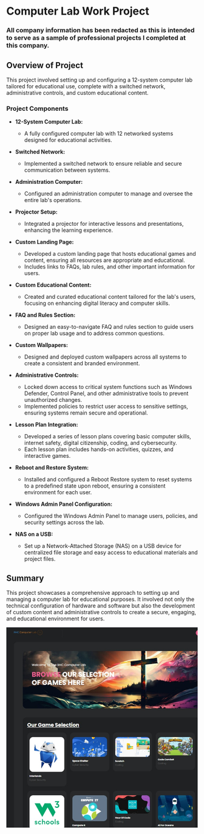 # Computer Lab Work Project

### All company information has been redacted as this is intended to serve as a sample of professional projects I completed at this company.

## Overview of Project

This project involved setting up and configuring a 12-system computer lab tailored for educational use, complete with a switched network, administrative controls, and custom educational content.

### Project Components

- **12-System Computer Lab:**
  - A fully configured computer lab with 12 networked systems designed for educational activities.
  
- **Switched Network:**
  - Implemented a switched network to ensure reliable and secure communication between systems.

- **Administration Computer:**
  - Configured an administration computer to manage and oversee the entire lab's operations.

- **Projector Setup:**
  - Integrated a projector for interactive lessons and presentations, enhancing the learning experience.

- **Custom Landing Page:**
  - Developed a custom landing page that hosts educational games and content, ensuring all resources are appropriate and educational.
  - Includes links to FAQs, lab rules, and other important information for users.

- **Custom Educational Content:**
  - Created and curated educational content tailored for the lab's users, focusing on enhancing digital literacy and computer skills.

- **FAQ and Rules Section:**
  - Designed an easy-to-navigate FAQ and rules section to guide users on proper lab usage and to address common questions.

- **Custom Wallpapers:**
  - Designed and deployed custom wallpapers across all systems to create a consistent and branded environment.

- **Administrative Controls:**
  - Locked down access to critical system functions such as Windows Defender, Control Panel, and other administrative tools to prevent unauthorized changes.
  - Implemented policies to restrict user access to sensitive settings, ensuring systems remain secure and operational.

- **Lesson Plan Integration:**
  - Developed a series of lesson plans covering basic computer skills, internet safety, digital citizenship, coding, and cybersecurity.
  - Each lesson plan includes hands-on activities, quizzes, and interactive games.

- **Reboot and Restore System:**
  - Installed and configured a Reboot Restore system to reset systems to a predefined state upon reboot, ensuring a consistent environment for each user.

- **Windows Admin Panel Configuration:**
  - Configured the Windows Admin Panel to manage users, policies, and security settings across the lab.

- **NAS on a USB:**
  - Set up a Network-Attached Storage (NAS) on a USB device for centralized file storage and easy access to educational materials and project files.

## Summary

This project showcases a comprehensive approach to setting up and managing a computer lab for educational purposes. It involved not only the technical configuration of hardware and software but also the development of custom content and administrative controls to create a secure, engaging, and educational environment for users.

<img src="webpageSS.png">
